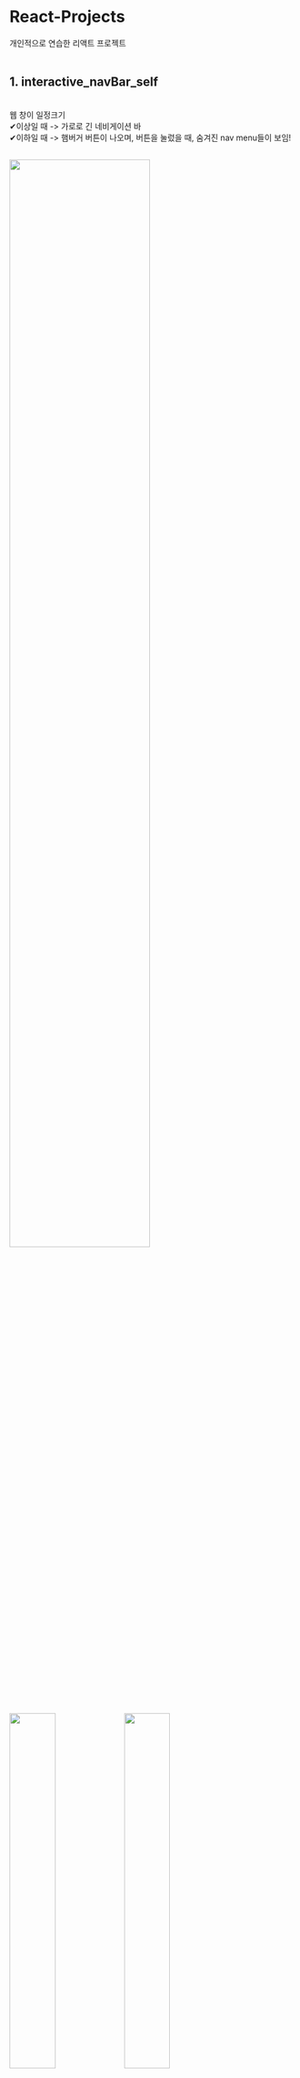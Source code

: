 # React-Projects
개인적으로 연습한 리액트 프로젝트
</br></br>
## 1. interactive_navBar_self  
</br>
웹 창이 일정크기 </br>
✔이상일 때 -> 가로로 긴 네비게이션 바 </br>
✔이하일 때 -> 햄버거 버튼이 나오며, 버튼을 눌렀을 때, 숨겨진 nav menu들이 보임!  
<h2>
<img src="https://user-images.githubusercontent.com/84231143/182624541-67e4bdff-bd5d-4cbf-bef3-4eb06a5504f5.png" width="70%" >
<img src="https://ifh.cc/g/4Ry6g6.jpg" width="40%"><img src="https://ifh.cc/g/3jknjl.jpg" width="40%">

</br></br></br></br>
## 2. blog
  </br>
  메인구성은 사진과 같다! </br>
  ✔각 글에 있는 👍 버튼을 누르면 개별적으로 버튼 아래 숫자가 +1 된다. </br>
  ✔상단의 [글 정렬] 버튼을 누르면 글이 가나다 순으로 정렬됨! </br>
</br> <h2>
  <img src="https://user-images.githubusercontent.com/84231143/182630753-110f2833-4d4f-4d15-96d2-343b347475ce.JPG" width="60%">
  <img src="https://user-images.githubusercontent.com/84231143/182630773-715fa3ec-fd62-4fca-9eeb-c73159ab7a7d.JPG" width="45%">
  <img src="https://user-images.githubusercontent.com/84231143/182630785-1172f218-af59-44ff-b2db-be3b66de68d4.JPG" width="45%">
